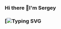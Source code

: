 ### Hi there 👋I'm Sergey
### [![Typing SVG](https://readme-typing-svg.herokuapp.com?color=%2336BCF7&lines=Computer+science+student)


